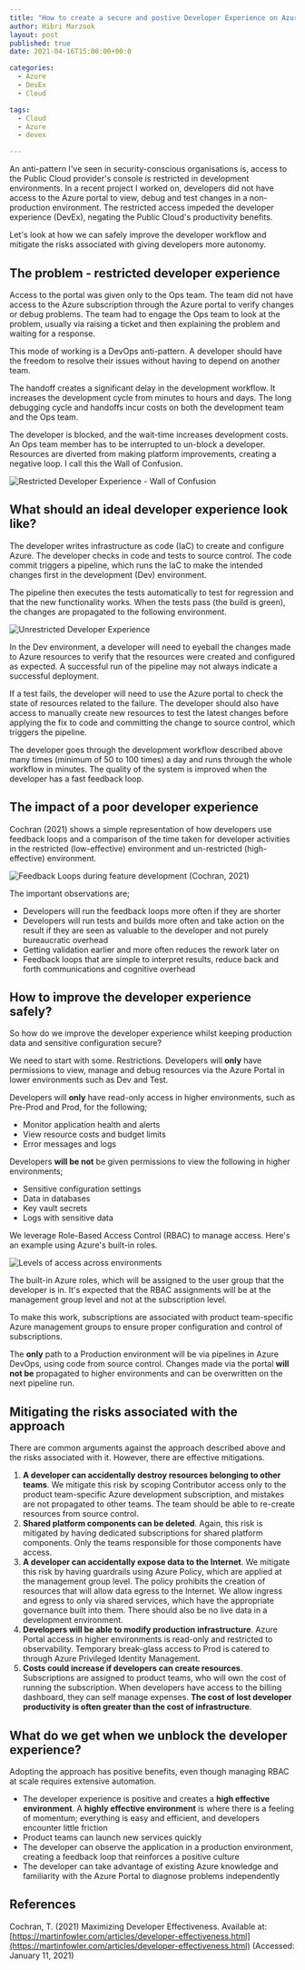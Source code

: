 ```yaml
---
title: "How to create a secure and postive Developer Experience on Azure"
author: Hibri Marzook
layout: post
published: true
date: 2021-04-16T15:00:00+00:0

categories:
  - Azure
  - DevEx
  - Cloud

tags:
  - Cloud
  - Azure
  - devex

---
```


An anti-pattern I've seen in security-conscious organisations is, access to the Public Cloud provider's console is restricted in development environments. In a recent project I worked on, developers did not have access to the Azure portal to view, debug and test changes in a non-production environment. The restricted access impeded the developer experience (DevEx), negating the Public Cloud's productivity benefits. 

Let's look at how we can safely improve the developer workflow and mitigate the risks associated with giving developers more autonomy.

## The problem - restricted developer experience

Access to the portal was given only to the Ops team. The team did not have access to the Azure subscription through the Azure portal to verify changes or debug problems. The team had to engage the Ops team to look at the problem, usually via raising a ticket and then explaining the problem and waiting for a response. 

This mode of working is a DevOps anti-pattern. A developer should have the freedom to resolve their issues without having to depend on another team.

The handoff creates a significant delay in the development workflow. It increases the development cycle from minutes to hours and days. The long debugging cycle and handoffs incur costs on both the development team and the Ops team. 

The developer is blocked, and the wait-time increases development costs. An Ops team member has to be interrupted to un-block a developer. Resources are diverted from making platform improvements, creating a negative loop. I call this the Wall of Confusion.

![Restricted Developer Experience - Wall of Confusion](/public/images/2021-04-16-wall-of-confusion.png)


## What should an ideal developer experience look like?

The developer writes infrastructure as code (IaC) to create and configure Azure. The developer checks in code and tests to source control. The code commit triggers a pipeline, which runs the IaC to make the intended changes first in the development (Dev) environment.

The pipeline then executes the tests automatically to test for regression and that the new functionality works. When the tests pass (the build is green), the changes are propagated to the following environment. 

![Unrestricted Developer Experience](/public/images/2021-04-16-dev-workflow.png)

In the Dev environment, a developer will need to eyeball the changes made to Azure resources to verify that the resources were created and configured as expected. 
A successful run of the pipeline may not always indicate a successful deployment. 

If a test fails, the developer will need to use the Azure portal to check the state of resources related to the failure. The developer should also have access to manually create new resources to test the latest changes before applying the fix to code and committing the change to source control, which triggers the pipeline.

The developer goes through the development workflow described above many times (minimum of 50 to 100 times) a day and runs through the whole workflow in minutes. The quality of the system is improved when the developer has a fast feedback loop.

## The impact of a poor developer experience

Cochran (2021) shows a simple representation of how developers use feedback loops and a comparison of the time taken for developer activities in the restricted (low-effective) environment and un-restricted (high-effective) environment. 

![Feedback Loops during feature development (Cochran, 2021)](/public/images/2021-04-160006-feedback-loops.png)

The important observations are;

* Developers will run the feedback loops more often if they are shorter
* Developers will run tests and builds more often and take action on the result if they are seen as valuable to the developer and not purely bureaucratic overhead
* Getting validation earlier and more often reduces the rework later on
* Feedback loops that are simple to interpret results, reduce back and forth communications and cognitive overhead

## How to improve the developer experience safely?
So how do we improve the developer experience whilst keeping production data and sensitive configuration secure?

We need to start with some. Restrictions.
Developers will **only** have permissions to view, manage and debug resources via the Azure Portal in lower environments such as Dev and Test. 

Developers will **only** have read-only access in higher environments, such as Pre-Prod and Prod, for the following;

* Monitor application health and alerts
* View resource costs and budget limits
* Error messages and logs

Developers **will be not** be given permissions to view the following in higher environments;
 
* Sensitive configuration settings
* Data in databases
* Key vault secrets 
* Logs with sensitive data

We leverage Role-Based Access Control (RBAC) to manage access. Here's an example using Azure's built-in roles.

![Levels of access across environments](/public/images/2021-04-16-portal-subscription-rbac.png)

The built-in Azure roles, which will be assigned to the user group that the developer is in. It's expected that the RBAC assignments will be at the management group level and not at the subscription level.

To make this work, subscriptions are associated with product team-specific Azure management groups to ensure proper configuration and control of subscriptions.

The **only** path to a Production environment will be via pipelines in Azure DevOps, using code from source control. Changes made via the portal **will not be** propagated to higher environments and can be overwritten on the next pipeline run.

## Mitigating the risks associated with the approach

There are common arguments against the approach described above and the risks associated with it. However, there are effective mitigations.

1. **A developer can accidentally destroy resources belonging to other teams**. We mitigate this risk by scoping Contributor access only to the product team-specific Azure development subscription, and mistakes are not propagated to other teams. The team should be able to re-create resources from source control.
2. **Shared platform components can be deleted**. Again, this risk is mitigated by having dedicated subscriptions for shared platform components. Only the teams responsible for those components have access.
3. **A developer can accidentally expose data to the Internet**. We mitigate this risk by having guardrails using Azure Policy, which are applied at the management group level. The policy prohibits the creation of resources that will allow data egress to the Internet. We allow ingress and egress to only via shared services, which have the appropriate governance built into them. There should also be no live data in a development environment.
4. **Developers will be able to modify production infrastructure**.  Azure Portal access in higher environments is read-only and restricted to observability. Temporary break-glass access to Prod is catered to through Azure Privileged Identity Management.
5. **Costs could increase if developers can create resources**. Subscriptions are assigned to product teams, who will own the cost of running the subscription. When developers have access to the billing dashboard, they can self manage expenses. **The cost of lost developer productivity is often greater than the cost of infrastructure**.

## What do we get when we unblock the developer experience?

Adopting the approach has positive benefits, even though managing RBAC at scale requires extensive automation.

* The developer experience is positive and creates a **high effective environment**. A **highly effective environment** is where there is a feeling of momentum; everything is easy and efficient, and developers encounter little friction
* Product teams can launch new services quickly
* The developer can observe the application in a production environment, creating a feedback loop that reinforces a positive culture
* The developer can take advantage of existing Azure knowledge and familiarity with the Azure Portal to diagnose problems independently

## References

Cochran, T. (2021) Maximizing Developer Effectiveness. Available at: [https://martinfowler.com/articles/developer-effectiveness.html](https://martinfowler.com/articles/developer-effectiveness.html) (Accessed: January 11, 2021)

